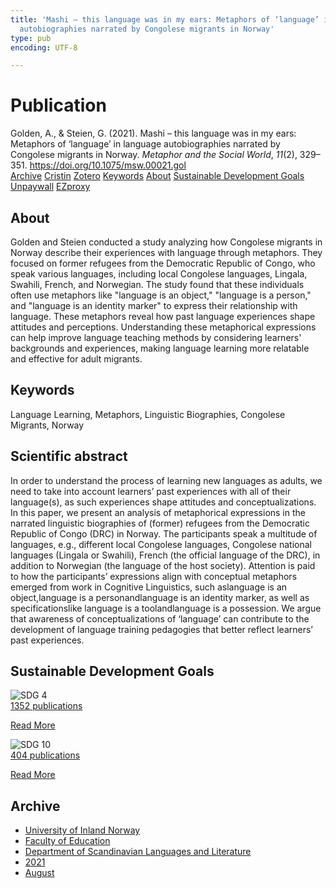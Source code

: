 ```yaml
---
title: 'Mashi – this language was in my ears: Metaphors of ‘language’ in language
  autobiographies narrated by Congolese migrants in Norway'
type: pub
encoding: UTF-8

---
```

<h1>Publication</h1>
<article id="csl-bib-container-WK74DMP7" class="csl-bib-container">
  <div class="csl-bib-body"> <div class="csl-entry">Golden, A., &#38; Steien, G. (2021). Mashi – this language was in my ears: Metaphors of ‘language’ in language autobiographies narrated by Congolese migrants in Norway. <i>Metaphor and the Social World</i>, <i>11</i>(2), 329–351. <a href="https://doi.org/10.1075/msw.00021.gol">https://doi.org/10.1075/msw.00021.gol</a></div> </div>
  <div class="csl-bib-buttons">
    <a href="#taxonomy-article-WK74DMP7" alt="archive" class="csl-bib-button">Archive</a>
    <a href="https://app.cristin.no/results/show.jsf?id=1929996" alt="Cristin" class="csl-bib-button">Cristin</a>
    <a href="http://zotero.org/groups/5881554/items/WK74DMP7" alt="Zotero" class="csl-bib-button">Zotero</a>
    <a href="#keywords-article-WK74DMP7" alt="keywords" class="csl-bib-button">Keywords</a>
    <a href="#about-article-WK74DMP7" alt="about_pub" class="csl-bib-button">About</a>
    <a href="#sdg-article-WK74DMP7" alt="sdg" class="csl-bib-button">Sustainable Development Goals</a>
    <a href="https://www.duo.uio.no/bitstream/10852/92131/1/MSW_Golden_Steien_Mashi.pdf" alt="Unpaywall" class="csl-bib-button">Unpaywall</a>
    <a href="https://www.duo.uio.no/bitstream/10852/92131/1/MSW_Golden_Steien_Mashi.pdf" alt="EZproxy" class="csl-bib-button">EZproxy</a>
  </div>
  <div id="csl-bib-meta-container-WK74DMP7"></div>
</article>
<div id="csl-bib-meta-WK74DMP7" class="csl-bib-meta">
  <article id="about-article-WK74DMP7" class="about_pub-article">
    <h1>About</h1>
    Golden and Steien conducted a study analyzing how Congolese migrants in Norway describe their experiences with language through metaphors. They focused on former refugees from the Democratic Republic of Congo, who speak various languages, including local Congolese languages, Lingala, Swahili, French, and Norwegian. The study found that these individuals often use metaphors like "language is an object," "language is a person," and "language is an identity marker" to express their relationship with language. These metaphors reveal how past language experiences shape attitudes and perceptions. Understanding these metaphorical expressions can help improve language teaching methods by considering learners' backgrounds and experiences, making language learning more relatable and effective for adult migrants.
  </article>
  <article id="keywords-article-WK74DMP7" class="keywords-article">
    <h1>Keywords</h1>
    Language Learning, Metaphors, Linguistic Biographies, Congolese Migrants, Norway
  </article>
  <article id="abstract-article-WK74DMP7" class="abstract-article">
    <h1>Scientific abstract</h1>
    In order to understand the process of learning new languages as adults, we need to take into account learners’ past experiences with all of their language(s), as such experiences shape attitudes and conceptualizations. In this paper, we present an analysis of metaphorical expressions in the narrated linguistic biographies of (former) refugees from the Democratic Republic of Congo (DRC) in Norway. The participants speak a multitude of languages, e.g., different local Congolese languages, Congolese national languages (Lingala or Swahili), French (the official language of the DRC), in addition to Norwegian (the language of the host society). Attention is paid to how the participants’ expressions align with conceptual metaphors emerged from work in Cognitive Linguistics, such aslanguage is an object,language is a personandlanguage is an identity marker, as well as specificationslike language is a toolandlanguage is a possession. We argue that awareness of conceptualizations of ‘language’ can contribute to the development of language training pedagogies that better reflect learners’ past experiences.
  </article>
  <article id="sdg-article-WK74DMP7" class="sdg-article">
    <h1>Sustainable Development Goals</h1>
    <div class="sdg-container"><div id="sdg4" class="sdg">
        <img src="{{< params subfolder >}}images/sdg/sdg04_en.png" class="image" alt="SDG 4">
        <div class="sdg-overlay">
          <a href="/en/archive/?key=?sdg=4#archive" class="sdg-publication-count"><span>1352</span> publications</a>
          <p><a href="https://sdgs.un.org/goals/goal4" class="sdg-read-more">Read More</a></p>
        </div>
      </div> <div id="sdg10" class="sdg">
        <img src="{{< params subfolder >}}images/sdg/sdg10_en.png" class="image" alt="SDG 10">
        <div class="sdg-overlay">
          <a href="/en/archive/?key=?sdg=10#archive" class="sdg-publication-count"><span>404</span> publications</a>
          <p><a href="https://sdgs.un.org/goals/goal10" class="sdg-read-more">Read More</a></p>
        </div>
      </div></div>
  </article>
  <article id="taxonomy-article-WK74DMP7" class="taxonomy-article">
    <h1>Archive</h1>
    <ul>
      <li>
        <a href="/en/archive/?key=3DCRN523">University of Inland Norway</a>
      </li>
      <li>
        <a href="/en/archive/?key=WYNZA47F">Faculty of Education</a>
      </li>
      <li>
        <a href="/en/archive/?key=T9U6ILTU">Department of Scandinavian Languages and Literature</a>
      </li>
      <li>
        <a href="/en/archive/?key=IAPSBJWP">2021</a>
      </li>
      <li>
        <a href="/en/archive/?key=R92NFA53">August</a>
      </li>
    </ul>
  </article>
</div>
